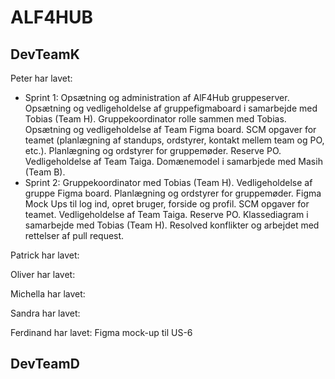 # ALF4HUB
## DevTeamK
Peter har lavet:
- Sprint 1: Opsætning og administration af AlF4Hub gruppeserver. Opsætning og vedligeholdelse af gruppefigmaboard i samarbejde med Tobias (Team H). Gruppekoordinator rolle sammen med Tobias. Opsætning og vedligeholdelse af Team Figma board. SCM opgaver for teamet (planlægning af standups, ordstyrer, kontakt mellem team og PO, etc.). Planlægning og ordstyrer for gruppemøder. Reserve PO. Vedligeholdelse af Team Taiga. Domænemodel i samarbjede med Masih (Team B).
- Sprint 2: Gruppekoordinator med Tobias (Team H). Vedligeholdelse af gruppe Figma board. Planlægning og ordstyrer for gruppemøder. Figma Mock Ups til log ind, opret bruger, forside og profil. SCM opgaver for teamet. Vedligeholdelse af Team Taiga. Reserve PO. Klassediagram i samarbejde med Tobias (Team H). Resolved konflikter og arbejdet med rettelser af pull request.

Patrick har lavet:  

Oliver har lavet:  

Michella har lavet:  

Sandra har lavet:  

Ferdinand har lavet: Figma mock-up  til US-6

## DevTeamD



